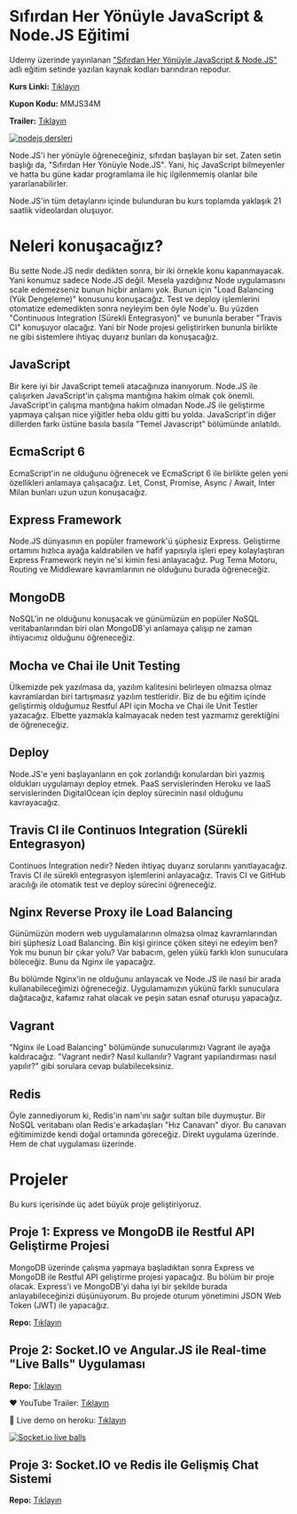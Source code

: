 # Sıfırdan Her Yönüyle JavaScript & Node.JS Eğitimi

Udemy üzerinde yayınlanan ["Sıfırdan Her Yönüyle JavaScript & Node.JS"](http://bit.ly/ndjsm) adlı eğitim setinde yazılan kaynak kodları barındıran repodur.

**Kurs Linki:** [Tıklayın](http://bit.ly/ndjsm)

**Kupon Kodu:** MMJS34M

**Trailer:** [Tıklayın](https://www.youtube.com/watch?v=If5ZhuSykrw)


[![nodejs dersleri](https://mehmetseven.net/content/images/2017/12/nodejs-mehmet-seven.jpg)](http://bit.ly/ndjsm)


Node.JS'i her yönüyle öğreneceğiniz, sıfırdan başlayan bir set. Zaten setin başlığı da, "Sıfırdan Her Yönüyle Node.JS". Yani, hiç JavaScript bilmeyenler ve hatta bu güne kadar programlama ile hiç ilgilenmemiş olanlar bile yararlanabilirler.

Node.JS'in tüm detaylarını içinde bulunduran bu kurs toplamda yaklaşık 21 saatlik videolardan oluşuyor.


# Neleri konuşacağız?

Bu sette Node.JS nedir dedikten sonra, bir iki örnekle konu kapanmayacak. Yani konumuz sadece Node.JS değil. Mesela yazdığınız Node uygulamasını scale edemezseniz bunun hiçbir anlamı yok. Bunun için "Load Balancing (Yük Dengeleme)"  konusunu konuşacağız. Test ve deploy işlemlerini otomatize edemedikten sonra neyleyim ben öyle Node'u. Bu yüzden "Continuous Integration (Sürekli Entegrasyon)" ve bununla beraber "Travis CI" konuşuyor olacağız. Yani bir Node projesi geliştirirken bununla birlikte ne gibi sistemlere ihtiyaç duyarız bunları da konuşacağız.



## JavaScript
Bir kere iyi bir JavaScript temeli atacağınıza inanıyorum. Node.JS ile çalışırken JavaScript'in çalışma mantığına hakim olmak çok önemli. JavaScript'in çalışma mantığına hakim olmadan Node.JS ile geliştirme yapmaya çalışan nice yiğitler heba oldu gitti bu yolda. JavaScript'in diğer dillerden farkı üstüne basıla basıla "Temel Javascript" bölümünde anlatıldı.



## EcmaScript 6
EcmaScript'in ne olduğunu öğrenecek ve EcmaScript 6 ile birlikte gelen yeni özellikleri anlamaya çalışacağız. Let, Const, Promise, Async / Await, Inter Milan bunları uzun uzun konuşacağız.



## Express Framework
Node.JS dünyasının en popüler framework'ü şüphesiz Express. Geliştirme ortamını hızlıca ayağa kaldırabilen ve hafif yapısıyla işleri epey kolaylaştıran Express Framework neyin ne'si kimin fesi anlayacağız. Pug Tema Motoru, Routing ve Middleware kavramlarının ne olduğunu burada öğreneceğiz.



## MongoDB
NoSQL'in ne olduğunu konuşacak ve günümüzün en popüler NoSQL veritabanlarından biri olan MongoDB'yi anlamaya çalışıp ne zaman ihtiyacımız olduğunu öğreneceğiz.



## Mocha ve Chai ile Unit Testing
Ülkemizde pek yazılmasa da, yazılım kalitesini belirleyen olmazsa olmaz kavramlardan biri tartışmasız yazılım testleridir. Biz de bu eğitim içinde geliştirmiş olduğumuz Restful API için Mocha ve Chai ile Unit Testler yazacağız. Elbette yazmakla kalmayacak neden test yazmamız gerektiğini de öğreneceğiz.



## Deploy
Node.JS'e yeni başlayanların en çok zorlandığı konulardan biri yazmış oldukları uygulamayı deploy etmek. PaaS servislerinden Heroku ve IaaS servislerinden DigitalOcean için deploy sürecinin nasıl olduğunu kavrayacağız.



## Travis CI ile Continuos Integration (Sürekli Entegrasyon)
Continuos Integration nedir? Neden ihtiyaç duyarız sorularını yanıtlayacağız. Travis CI ile sürekli entegrasyon işlemlerini anlayacağız. Travis CI ve GitHub aracılığı ile otomatik test ve deploy sürecini öğreneceğiz.



## Nginx Reverse Proxy ile Load Balancing
Günümüzün modern web uygulamalarının olmazsa olmaz kavramlarından biri şüphesiz Load Balancing. Bin kişi girince çöken siteyi ne edeyim ben? Yok mu bunun bir çıkar yolu? Var babacım, gelen yükü farklı klon sunuculara böleceğiz. Bunu da Nginx ile yapacağız.

Bu bölümde Nginx'in ne olduğunu anlayacak ve Node.JS ile nasıl bir arada kullanabileceğimizi öğreneceğiz. Uygulamamızın yükünü farklı sunuculara dağıtacağız, kafamız rahat olacak ve peşin satan esnaf oturuşu yapacağız.



## Vagrant
"Nginx ile Load Balancing" bölümünde sunucularımızı Vagrant ile ayağa kaldıracağız. "Vagrant nedir? Nasıl kullanılır? Vagrant yapılandırması nasıl yapılır?" gibi sorulara cevap bulabileceksiniz.



## Redis
Öyle zannediyorum ki, Redis'in nam'ını sağır sultan bile duymuştur. Bir NoSQL veritabanı olan Redis'e arkadaşları "Hız Canavarı" diyor. Bu canavarı eğitimimizde kendi doğal ortamında göreceğiz. Direkt uygulama üzerinde. Hem de chat uygulaması üzerinde.



# Projeler
Bu kurs içerisinde üç adet büyük proje geliştiriyoruz.

## Proje 1:  Express ve MongoDB ile Restful API Geliştirme Projesi
MongoDB üzerinde çalışma yapmaya başladıktan sonra Express ve MongoDB ile Restful API geliştirme projesi yapacağız. Bu bölüm bir proje olacak. Express'i ve MongoDB'yi daha iyi bir şekilde burada anlayabileceğinizi düşünüyorum. Bu projede oturum yönetimini JSON Web Token (JWT) ile yapacağız.

**Repo:** [Tıklayın](https://github.com/meseven/node-egitimi-movie-api)



## Proje 2:  Socket.IO ve Angular.JS ile Real-time "Live Balls" Uygulaması

**Repo:** [Tıklayın](https://github.com/meseven/socketio-live-balls)

:hearts: YouTube Trailer: [Tıklayın](https://www.youtube.com/watch?v=x1ZURfr95qM)

:space_invader: Live demo on heroku: [Tıklayın](https://socketio-live-balls.herokuapp.com/)

[![Socket.io live balls](https://s3.amazonaws.com/mseven-general/socketio-live-balls-github-repo.jpg)](https://www.youtube.com/watch?v=x1ZURfr95qM)


## Proje 3:  Socket.IO ve Redis ile Gelişmiş Chat Sistemi

**Repo:** [Tıklayın](https://github.com/meseven/thechatfather)
